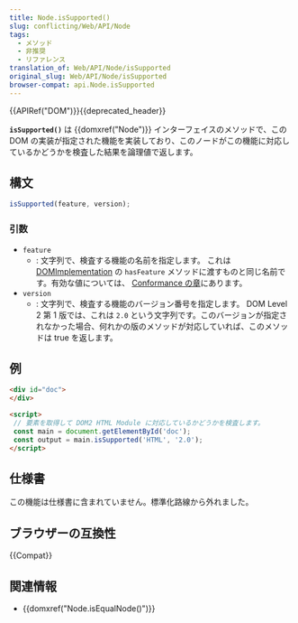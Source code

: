 ```yaml
---
title: Node.isSupported()
slug: conflicting/Web/API/Node
tags:
  - メソッド
  - 非推奨
  - リファレンス
translation_of: Web/API/Node/isSupported
original_slug: Web/API/Node/isSupported
browser-compat: api.Node.isSupported
---
```


{{APIRef("DOM")}}{{deprecated_header}}

**`isSupported()`** は {{domxref("Node")}} インターフェイスのメソッドで、この DOM の実装が指定された機能を実装しており、このノードがこの機能に対応しているかどうかを検査した結果を論理値で返します。

## 構文

```js
isSupported(feature, version);
```

### 引数

- `feature`
  - : 文字列で、検査する機能の名前を指定します。
    これは [DOMImplementation](/ja/docs/Web/API/Document/implementation) の `hasFeature` メソッドに渡すものと同じ名前です。有効な値については、 [Conformance の章](https://www.w3.org/TR/DOM-Level-2-Core/introduction.html#ID-Conformance)にあります。
- `version`
  - : 文字列で、検査する機能のバージョン番号を指定します。
    DOM Level 2 第 1 版では、これは `2.0` という文字列です。このバージョンが指定されなかった場合、何れかの版のメソッドが対応していれば、このメソッドは true を返します。

## 例

```html
<div id="doc">
</div>

<script>
 // 要素を取得して DOM2 HTML Module に対応しているかどうかを検査します。
 const main = document.getElementById('doc');
 const output = main.isSupported('HTML', '2.0');
</script>
```

## 仕様書

この機能は仕様書に含まれていません。標準化路線から外れました。

## ブラウザーの互換性

{{Compat}}

## 関連情報

- {{domxref("Node.isEqualNode()")}}
